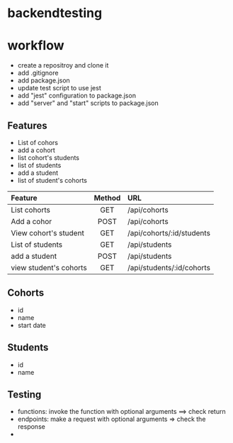 # backendtesting
# workflow

- create a repositroy and clone it
- add .gitignore
- add package.json
- update test script to use jest
- add "jest" configuration to package.json
- add "server" and "start" scripts to package.json

## Features

- List of cohors
- add a cohort
- list cohort's students
- list of students
- add a student
- list of student's cohorts

| Feature                | Method | URL                       |
| :--------------------- | :----: | :------------------------ |
| List cohorts           |  GET   | /api/cohorts              |
| Add a cohor            |  POST  | /api/cohorts              |
| View cohort's student  |  GET   | /api/cohorts/:id/students |
| List of students       |  GET   | /api/students             |
| add a student          |  POST  | /api/students             |
| view student's cohorts |  GET   | /api/students/:id/cohorts |

## Cohorts

- id
- name
- start date

## Students

- id
- name

## Testing

- functions: invoke the function with optional arguments ==> check return
- endpoints: make a request with optional arguments => check the response
-
